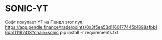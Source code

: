 # SONIC-YT
Софт покупает YT на Пендл этот пул.
https://app.pendle.finance/trade/points/0x3f5ea53d1160177445b1898afbb16da111182418?chain=sonic
pip install -r requirements.txt

